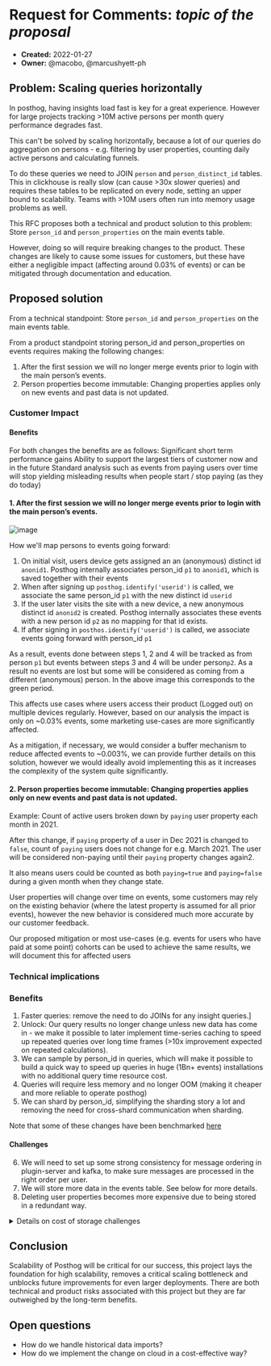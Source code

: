 # Request for Comments: *topic of the proposal*

- **Created:** 2022-01-27
- **Owner:** @macobo, @marcushyett-ph 

## Problem: Scaling queries horizontally

In posthog, having insights load fast is key for a great experience. However for large projects tracking >10M active persons per month query performance degrades fast.

This can't be solved by scaling horizontally, because a lot of our queries do aggregation on persons - e.g. filtering by user properties, counting daily active persons and calculating funnels. 

To do these queries we need to JOIN `person` and `person_distinct_id` tables. This in clickhouse is really slow (can cause >30x slower queries) and requires these tables to be replicated on every node, setting an upper bound to scalability. Teams with >10M users often run into memory usage problems as well.

This RFC proposes both a technical and product solution to this problem: Store `person_id` and `person_properties` on the main events table.

However, doing so will require breaking changes to the product. These changes are likely to cause some issues for customers, but these have either a negligible impact (affecting around 0.03% of events) or can be mitigated through documentation and education.

## Proposed solution

From a technical standpoint: Store `person_id` and `person_properties` on the main events table.

From a product standpoint storing person_id and person_properties on events requires making the following changes:
1. After the first session we will no longer merge events prior to login with the main person’s events.
2. Person properties become immutable: Changing properties applies only on new events and past data is not updated.

### Customer Impact

#### Benefits
For both changes the benefits are as follows:
Significant short term performance gains
Ability to support the largest tiers of customer now and in the future
Standard analysis such as events from paying users over time will stop yielding misleading results when people start / stop paying (as they do today)


#### 1. After the first session we will no longer merge events prior to login with the main person’s events.

![image](https://user-images.githubusercontent.com/85295485/151368075-a7ab9dc7-ee8d-4cad-a454-2524161973f1.png)

How we'll map persons to events going forward:
1. On initial visit, users device gets assigned an an (anonymous) distinct id `anonid1`. Posthog internally associates person_id `p1` to `anonid1`, which is saved together with their events
2. When after signing up `posthog.identify('userid')` is called, we associate the same person_id `p1` with the new distinct id `userid`
3. If the user later visits the site with a new device, a new anonymous distinct id `anonid2` is created. Posthog internally associates these events with a new person id `p2` as no mapping for that id exists.
4. If after signing in `posthos.identify('userid')` is called, we associate events going forward with person_id `p1`

As a result, events done between steps 1, 2 and 4 will be tracked as from person `p1` but events between steps 3 and 4 will be under person`p2`. As a result no events are lost but some will be considered as coming from a different (anonymous) person. In the above image this corresponds to the green period.

This affects use cases where users access their product (Logged out) on multiple devices regularly. However, based on our analysis the impact is only on ~0.03% events, some marketing use-cases are more significantly affected.

As a mitigation, if necessary, we would consider a buffer mechanism to reduce affected events to ~0.003%, we can provide further details on this solution, however we would ideally avoid implementing this as it increases the complexity of the system quite significantly.

#### 2. Person properties become immutable: Changing properties applies only on new events and past data is not updated.

Example: Count of active users broken down by `paying` user property each month in 2021.

After this change, if `paying` property of a user in Dec 2021 is changed to `false`, count of `paying` users does not change for e.g. March 2021. The  user will be considered non-paying until their `paying` property changes again2.

It also means users could be counted as both `paying=true` and `paying=false` during a given month when they change state.

User properties will change over time on events, some customers may rely on the existing behavior (where the latest property is assumed for all prior events), however the new behavior is considered much more accurate by our customer feedback.

Our proposed mitigation or most use-cases (e.g. events for users who have paid at some point) cohorts can be used to achieve the same results, we will document this for affected users


### Technical implications

### Benefits
1. Faster queries: remove the need to do JOINs for any insight queries.]
2. Unlock: Our query results no longer change unless new data has come in - we make it possible to later implement time-series caching to speed up repeated queries over long time frames (>10x improvement expected on repeated calculations).
4. We can sample by person_id in queries, which will make it possible to build a quick way to speed up queries in huge (1Bn+ events) installations with no additional query time resource cost.
5. Queries will require less memory and no longer OOM (making it cheaper and more reliable to operate posthog)
3. We can shard by person_id, simplifying the sharding story a lot and removing the need for cross-shard communication when sharding.

Note that some of these changes have been benchmarked [here](https://github.com/PostHog/posthog/issues/7962)


#### Challenges

6. We will need to set up some strong consistency for message ordering in plugin-server and kafka, to make sure messages are processed in the right order per user.
7. We will store more data in the events table. See below for more details.
8. Deleting user properties becomes more expensive due to being stored in a redundant way.

<details><summary>Details on cost of storage challenges</summary>


Storing person properties in events means we’ll be storing more data.

The exact impact of this depends on the dataset. Some factors about our setup which might not make this into a huge deal:

1. The data is low cardinality and clickhouse is great at compression => we should get really good compression ratios
2. When [Clickhouse implements semistructured data support](https://github.com/ClickHouse/ClickHouse/pull/23932), compression ratios will get even better.

I’ve done a measurement on a test benchmarking cluster:
- Original table was 7.56 GiB on disk, 99.13 GiB uncompressed
- New table (with person_properties/person_id joined in) was 9.16 GiB on disk, 167.88 GiB uncompressed
- person_properties column was 1.13 GiB on disk, 51.21 GiB uncompressed with a compression ratio of 0.022
- For reference, `properties` column was 4.49 GiB on disk, 76.28 GiB uncompressed with a compression ratio of 0.059

This measurement was done on a dataset that would compress relatively well (few people), however looking at the uncompressed size, we’d expect at most a 2x disk size increase in most cases.

</details>

## Conclusion
Scalability of Posthog will be critical for our success, this project lays the foundation for high scalability, removes a critical scaling bottleneck and unblocks future improvements for even larger deployments. There are both technical and product risks associated with this project but they are far outweighed by the long-term benefits.

## Open questions

- How do we handle historical data imports?
- How do we implement the change on cloud in a cost-effective way?
